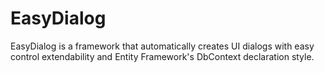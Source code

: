 # EasyDialog
EasyDialog is a framework that automatically creates UI dialogs with easy control extendability and Entity Framework's DbContext declaration style.
